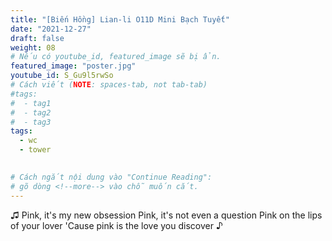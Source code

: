 ```yaml
---
title: "[Biến Hồng] Lian-li O11D Mini Bạch Tuyết"
date: "2021-12-27"
draft: false
weight: 08
# Nếu có youtube_id, featured_image sẽ bị ẩn.
featured_image: "poster.jpg"
youtube_id: S_Gu9l5rwSo
# Cách viết (NOTE: spaces-tab, not tab-tab)
#tags:
#  - tag1
#  - tag2
#  - tag3
tags:
  - wc
  - tower
 

# Cách ngắt nội dung vào "Continue Reading":
# gõ dòng <!--more--> vào chỗ muốn cắt.
---
```


♫ Pink, it's my new obsession
Pink, it's not even a question
Pink on the lips of your lover
'Cause pink is the love you discover ♪